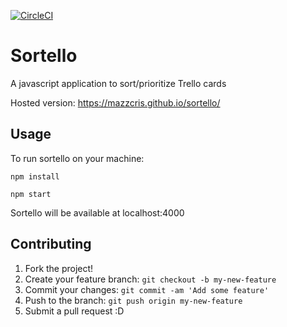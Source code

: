 [![CircleCI](https://circleci.com/gh/mazzcris/sortello.svg?style=shield)](https://circleci.com/gh/mazzcris/sortello)
# Sortello
A javascript application to sort/prioritize Trello cards

Hosted version: https://mazzcris.github.io/sortello/

## Usage

To run sortello on your machine:

`npm install`

`npm start`

Sortello will be available at localhost:4000

## Contributing

1. Fork the project!
2. Create your feature branch: `git checkout -b my-new-feature`
3. Commit your changes: `git commit -am 'Add some feature'`
4. Push to the branch: `git push origin my-new-feature`
5. Submit a pull request :D

<!--
## History

TODO: Write history

## Credits

TODO: Write credits

## License

TODO: Write license
-->
